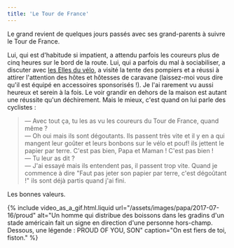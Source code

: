 ```yaml
---
title: 'Le Tour de France'
---
```


Le grand revient de quelques jours passés avec ses grand-parents à suivre le
Tour de France.

<!-- more -->

Lui, qui est d'habitude si impatient, a attendu parfois les coureurs plus de
cinq heures sur le bord de la route. Lui, qui a parfois du mal à sociabiliser, a
discuter avec
[les Elles du vélo](https://www.youtube.com/watch?v=vrIZ_V0H83I&feature=youtu.be),
a visité la tente des pompiers et a réussi à attirer l'attention des hôtes et
hôtesses de caravane (laissez-moi vous dire qu'il est équipé en accessoires
sponsorisés !). Je l'ai rarement vu aussi heureux et serein à la fois. Le voir
grandir en dehors de la maison est autant une réussite qu'un déchirement. Mais
le mieux, c'est quand on lui parle des cyclistes :

> — Avec tout ça, tu les as vu les coureurs du Tour de France, quand même ?  
> — Oh oui mais ils sont dégoutants. Ils passent très vite et il y en a qui
> mangent leur goûter et leurs bonbons sur le vélo et pouf! ils jettent le
> papier par terre. C'est pas bien, Papa et Maman ! C'est pas bien !  
> — Tu leur as dit ?  
> — J'ai essayé mais ils entendent pas, il passent trop vite. Quand je commence
> à dire "Faut pas jeter son papier par terre, c'est dégoûtant !" ils sont déjà
> partis quand j'ai fini.

Les bonnes valeurs.

{% include video_as_a_gif.html.liquid
url="/assets/images/papa/2017-07-16/proud"
alt="Un homme qui distribue des boissons dans les gradins d'un stade américain fait un signe en direction d'une personne hors-champ. Dessous, une légende : PROUD OF YOU, SON"
caption="On est fiers de toi, fiston."
%}

